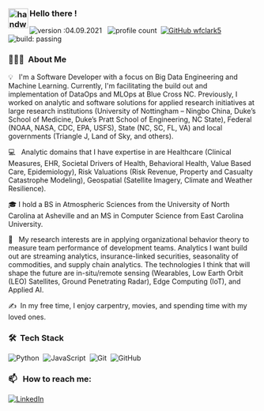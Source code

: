 ### <img alt="handwavegif" src="https://user-images.githubusercontent.com/39513876/112366216-8cfe7400-8cfe-11eb-8116-7d3dbae20e97.gif" width='40' align="left"/> Hello there !
![version :04.09.2021](https://img.shields.io/badge/version-20.08.2021-informational) &nbsp;
![profile count](https://komarev.com/ghpvc/?username=wfclark5&color=red)&nbsp;
[![GitHub wfclark5](https://img.shields.io/github/followers/wfclark5?label=follow&style=social)](https://github.com/wfclark5)&nbsp;
![build: passing](https://img.shields.io/badge/build-passing-success)

### 👨🏻‍💻 &nbsp;About Me

💡 &nbsp; I'm a Software Developer with a focus on Big Data Engineering and Machine Learning. Currently, I'm facilitating the build out and implementation of DataOps and MLOps at Blue Cross NC. Previously, I worked on analytic and software solutions for applied research initiatives at large research institutions (University of Nottingham – Ningbo China, Duke’s School of Medicine, Duke’s Pratt School of Engineering, NC State), Federal (NOAA, NASA, CDC, EPA, USFS), State (NC, SC, FL, VA) and local governments (Triangle J, Land of Sky, and others).

💻 &nbsp; Analytic domains that I have expertise in are Healthcare (Clinical Measures, EHR, Societal Drivers of Health, Behavioral Health, Value Based Care, Epidemiology), Risk Valuations (Risk Revenue, Property and Casualty Catastrophe Modeling), Geospatial (Satellite Imagery, Climate and Weather Resilience). 

🎓&nbsp;I hold a BS in Atmospheric Sciences from the University of North Carolina at Asheville and an MS in Computer Science from East Carolina University. 

🌱 &nbsp; My research interests are in applying organizational behavior theory to measure team performance of development teams. Analytics I want build out are streaming analytics, insurance-linked securities, seasonality of commodities, and supply chain analytics. The technologies I think that will shape the future are in-situ/remote sensing (Wearables, Low Earth Orbit (LEO) Satellites, Ground Penetrating Radar), Edge Computing (IoT), and Applied AI.

✍️ &nbsp;In my free time, I enjoy carpentry, movies, and spending time with my loved ones.



### 🛠 &nbsp;Tech Stack

![Python](https://img.shields.io/badge/-Python-05122A?style=flat&logo=python)&nbsp;
![JavaScript](https://img.shields.io/badge/-JavaScript-05122A?style=flat&logo=javascript)&nbsp;
![Git](https://img.shields.io/badge/-Git-05122A?style=flat&logo=git)&nbsp;
![GitHub](https://img.shields.io/badge/-GitHub-05122A?style=flat&logo=github)&nbsp;

### 📫 &nbsp; How to reach me:


<a href="https://www.linkedin.com/in/william-clark-5b621313a/"><img alt="LinkedIn" src="https://img.shields.io/badge/linkedin%20-%230077B5.svg?&style=flat&logo=linkedin&logoColor=white"/></a> &nbsp;


